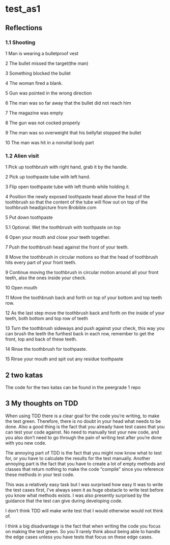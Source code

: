 # test_as1

## Reflections
### 1.1	Shooting
1	Man is wearing a bulletproof vest

2	The bullet missed the target(the man)

3	Something blocked the bullet

4	The woman fired a blank.

5	Gun was pointed in the wrong direction

6	The man was so far away that the bullet did not reach him

7	The magazine was empty

8	The gun was not cocked properly

9	The man was so overweight that his bellyfat stopped the bullet

10	The man was hit in a nonvital body part

### 1.2	Alien visit
1	Pick up toothbrush with right hand, grab it by the handle.

2	Pick up toothpaste tube with left hand.

3	Flip open toothpaste tube with left thumb while holding it.

4	Position the newly exposed toothpaste head above the head of the toothbrush so that the content of the tube will flow out on top of the toothbrush head(picture from 
Brobible.com

5	Put down toothpaste

5.1	Optional. Wet the toothbrush with toothpaste on top

6	Open your mouth and close your teeth together.

7	Push the toothbrush head against the front of your teeth.

8	Move the toothbrush in circular motions so that the head of toothbrush hits every part of your front teeth.

9	Continue moving the toothbrush in circular motion around all your front teeth, also the ones inside your check.

10	Open mouth

11	Move the toothbrush back and forth on top of your bottom and top teeth row.

12	As the last step move the toothbrush back and forth on the inside of your teeth, both bottom and top row of teeth 

13	Turn the toothbrush sideways and push against your check, this way you can brush the teeth the furthest back in each row, remember to get the front, top and back of these teeth.

14	Rinse the toothbrush for toothpaste. 

15	Rinse your mouth and spit out any residue toothpaste

## 2	two katas
The code for the two katas can be found in the peergrade 1 repo

## 3 My thoughts on TDD
When using TDD there is a clear goal for the code you’re writing, to make the test green. Therefore, there is no doubt in your head what needs to be done. Also a good thing is the fact that you already have test cases that you can test your code against. No need to manually test your new code, and you also don’t need to go through the pain of writing test after you’re done with you new code. 

The annoying part of TDD is the fact that you might now know what to test for, or you have to calculate the results for the test manually. Another annoying part is the fact that you have to create a lot of empty methods and classes that return nothing to make the code “compile” since you reference these methods in your test code.

 This was a relatively easy task but I was surprised how easy It was to write the test cases first, I’ve always seen it as huge obstacle to write test before you know what methods exists. I was also presently surprised by the guidance that the test can give during developing code. 
 
I don’t think TDD will make write test that I would otherwise would not think of. 

I think a big disadvantage is the fact that when writing the code you focus on making the test green. So you´ll rarely think about being able to handle the edge cases unless you have tests that focus on these edge cases.
